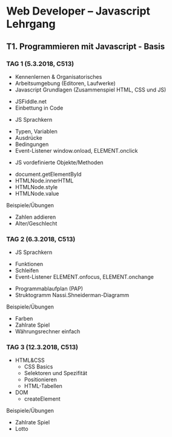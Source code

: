 #  Web Developer – Javascript Lehrgang
## T1. Programmieren mit Javascript - Basis
### TAG 1 (5.3.2018, C513)
-	Kennenlernen & Organisatorisches
-	Arbeitsumgebung (Editoren, Laufwerke)
-	Javascript Grundlagen (Zusammenspiel HTML, CSS und JS)
  * JSFiddle.net
  *	Einbettung in Code
-	JS Sprachkern
  *	Typen, Variablen
  *	Ausdrücke
  *	Bedingungen
  *	Event-Listener window.onload, ELEMENT.onclick
-	JS vordefinierte Objekte/Methoden
  *	document.getElementById
  *	HTMLNode.innerHTML
  *	HTMLNode.style
  * HTMLNode.value

Beispiele/Übungen
- Zahlen addieren
- Alter/Geschlecht

### TAG 2 (6.3.2018, C513)
-	JS Sprachkern
  * Funktionen
  * Schleifen
  * Event-Listener ELEMENT.onfocus, ELEMENT.onchange
-	Programmablaufplan (PAP)
-	Struktogramm Nassi.Shneiderman-Diagramm

Beispiele/Übungen
- Farben
- Zahlrate Spiel
- Währungsrechner einfach

### TAG 3 (12.3.2018, C513)
- HTML&CSS
  * CSS Basics
  * Selektoren und Spezifität
  * Positionieren
  * HTML-Tabellen
- DOM
  * createElement

Beispiele/Übungen
- Zahlrate Spiel
- Lotto
